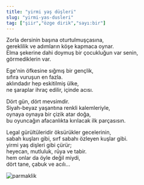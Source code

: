 ```yaml
---
title: "yirmi yaş düşleri"
slug: "yirmi-yas-dusleri"
tag: ["şiir","özge dirik","sayı:bir"]
---
```


Zorla dersinin başına oturtulmuşçasına,\
gereklilik ve adımların köşe kapmaca oynar.\
Elma şekerine dahi doymuş bir çocukluğun var senin,\
görmediklerin var.

Ege'nin öfkesine sığmış bir gençlik,\
sıfıra vuruşun en fazla.\
aklındadır hep eskitilmiş ülke,\
ne şaraplar ihraç edilir, içinde acısı.

Dört gün, dört mevsimdir.\
Siyah-beyaz yaşantına renkli kalemleriyle,\
oynaya oynaya bir çizik atar doğa,\
bu oyuncağın afacanlıkta kırılacak ilk parçasısın.

Legal gürültüleridir öksürükler gecelerinin,\
sabah kuşları gibi, sırf sabahı özleyen kuşlar gibi.\
yirmi yaş dişleri gibi çürür;\
heyecan, mutluluk, rüya ve tabir.\
hem onlar da öyle değil miydi,\
dört tane, çabuk ve acılı...

![parmaklik](/img/ky01_19_zaferyalcinpinar.jpg)
